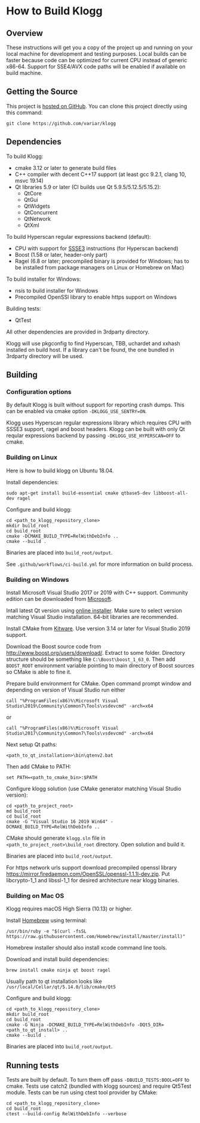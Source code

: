 # How to Build Klogg

## Overview

These instructions will get you a copy of the project up and running on your local machine for development and testing purposes.
Local builds can be faster because code can be optimized for current CPU instead of generic x86-64. Support for SSE4/AVX code paths
will be enabled if available on build machine.

## Getting the Source

This project is [hosted on GitHub](https://github.com/variar/klogg). You can clone this project directly using this command:
```
git clone https://github.com/variar/klogg
```

## Dependencies

To build Klogg:
* cmake 3.12 or later to generate build files
* C++ compiler with decent C++17 support (at least gcc 9.2.1, clang 10, msvc 19.14)
* Qt libraries 5.9 or later (CI builds use Qt 5.9.5/5.12.5/5.15.2):
    - QtCore
    - QtGui
    - QtWidgets
    - QtConcurrent
    - QtNetwork
    - QtXml


To build Hyperscan regular expressions backend (default):

* CPU with support for [SSSE3](https://en.wikipedia.org/wiki/SSSE3) instructions (for Hyperscan backend)
* Boost (1.58 or later, header-only part)
* Ragel (6.8 or later; precompiled binary is provided for Windows; has to be installed from package managers on Linux or Homebrew on Mac)

To build installer for Windows:

* nsis to build installer for Windows
* Precompiled OpenSSl library to enable https support on Windows

Building tests:
   
* QtTest  

All other dependencies are provided in 3rdparty directory.

Klogg will use pkgconfig to find Hyperscan, TBB, uchardet and xxhash installed on build host.
If a library can't be found, the one bundled in 3rdparty directory will be used.

## Building

### Configuration options

By default Klogg is built without support for reporting crash dumps. This can be enabled via cmake option `-DKLOGG_USE_SENTRY=ON`.

Klogg uses Hyperscan regular expressions library which requires CPU with SSSE3 support, ragel and boost headers.
Klogg can be built with only Qt reqular expressions backend by passing `-DKLOGG_USE_HYPERSCAN=OFF` to cmake.

### Building on Linux

Here is how to build klogg on Ubuntu 18.04.

Install dependencies:
```
sudo apt-get install build-essential cmake qtbase5-dev libboost-all-dev ragel
```

Configure and build klogg:

```
cd <path_to_klogg_repository_clone>
mkdir build_root
cd build_root
cmake -DCMAKE_BUILD_TYPE=RelWithDebInfo ..
cmake --build .
```

Binaries are placed into `build_root/output`.

See `.github/workflows/ci-build.yml` for more information on build process.

### Building on Windows

Install Microsoft Visual Studio 2017 or 2019 with C++ support.
Community edition can be downloaded from [Microsoft](https://visualstudio.microsoft.com/vs/).

Intall latest Qt version using [online installer](https://www.qt.io/download-qt-installer).
Make sure to select version matching Visual Studio installation. 64-bit libraries are recommended.

Install CMake from [Kitware](https://cmake.org/download/).
Use version 3.14 or later for Visual Studio 2019 support.

Download the Boost source code from http://www.boost.org/users/download/.
Extract to some folder. Directory structure should be something like `C:\Boost\boost_1_63_0`.
Then add `BOOST_ROOT` environment variable pointing to main directory of Boost sources so CMake is able to fine it.

Prepare build environment for CMake. Open command prompt window and depending on version of Visual Studio run either
```
call "%ProgramFiles(x86)%\Microsoft Visual Studio\2019\Community\Common7\Tools\vsdevcmd" -arch=x64
```
or
```
call "%ProgramFiles(x86)%\Microsoft Visual Studio\2017\Community\Common7\Tools\vsdevcmd" -arch=x64
```

Next setup Qt paths:
```
<path_to_qt_installation>\bin\qtenv2.bat
```

Then add CMake to PATH:
```
set PATH=<path_to_cmake_bin>:$PATH
```

Configure klogg solution (use CMake generator matching Visual Studio version):
```
cd <path_to_project_root>
md build_root
cd build_root
cmake -G "Visual Studio 16 2019 Win64" -DCMAKE_BUILD_TYPE=RelWithDebInfo ..
```

CMake should generate `klogg.sln` file in `<path_to_project_root>\build_root` directory. Open solution and build it.

Binaries are placed into `build_root/output`.

For https network urls support download precompiled openssl library https://mirror.firedaemon.com/OpenSSL/openssl-1.1.1l-dev.zip.
Put libcrypto-1_1 and libssl-1_1 for desired architecture near klogg binaries.

### Building on Mac OS

Klogg requires macOS High Sierra (10.13) or higher.

Install [Homebrew](https://brew.sh/) using terminal:
```
/usr/bin/ruby -e "$(curl -fsSL https://raw.githubusercontent.com/Homebrew/install/master/install)"
```

Homebrew installer should also install xcode command line tools.

Download and install build dependencies:
```
brew install cmake ninja qt boost ragel
```

Usually path to qt installation looks like `/usr/local/Cellar/qt/5.14.0/lib/cmake/Qt5`

Configure and build klogg:
```
cd <path_to_klogg_repository_clone>
mkdir build_root
cd build_root
cmake -G Ninja -DCMAKE_BUILD_TYPE=RelWithDebInfo -DQt5_DIR=<path_to_qt_install> ..
cmake --build .
```

Binaries are placed into `build_root/output`.

## Running tests
Tests are built by default. To turn them off pass `-DBUILD_TESTS:BOOL=OFF` to cmake.
Tests use catch2 (bundled with klogg sources) and require Qt5Test module. Tests can be run using ctest tool provider by CMake:
```
cd <path_to_klogg_repository_clone>
cd build_root
ctest --build-config RelWithDebInfo --verbose
```

